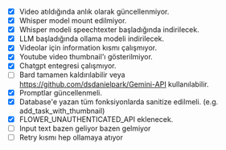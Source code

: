 - [x] Video atıldığında anlık olarak güncellenmiyor.
- [x] Whisper model mount edilmiyor.
- [x] Whisper modeli speechtexter başladığında indirilecek. 
- [x] LLM başladığında ollama modeli indirilecek.
- [x] Videolar için information kısmı çalışmıyor.
- [x] Youtube video thumbnail'ı gösterilmiyor.
- [x] Chatgpt entegresi çalışmıyor.
- [ ] Bard tamamen kaldırılabilir veya https://github.com/dsdanielpark/Gemini-API kullanılabilir.
- [x] Promptlar güncellenmeli.
- [x] Database'e yazan tüm fonksiyonlarda sanitize edilmeli. (e.g. add_task_with_thumbnail)
- [x] FLOWER_UNAUTHENTICATED_API eklenecek.
- [ ] Input text bazen geliyor bazen gelmiyor
- [ ] Retry kısmı hep ollamaya atıyor